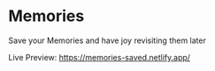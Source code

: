 # Memories
Save your Memories and have joy revisiting them later

Live Preview: https://memories-saved.netlify.app/


